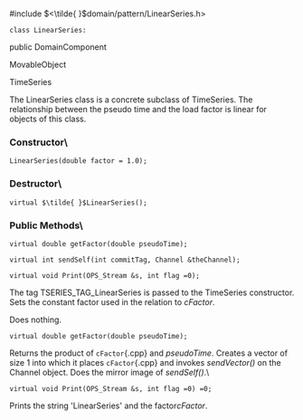 \
#include $<\tilde{ }$domain/pattern/LinearSeries.h$>$



```{.cpp}
class LinearSeries:
```
 public DomainComponent


MovableObject

TimeSeries

The LinearSeries class is a concrete subclass of TimeSeries. The
relationship between the pseudo time and the load factor is linear for
objects of this class.
### Constructor\

```{.cpp}
LinearSeries(double factor = 1.0);
```

### Destructor\

```{.cpp}
virtual $\tilde{ }$LinearSeries();
```

### Public Methods\

```{.cpp}
virtual double getFactor(double pseudoTime);
```



```{.cpp}
virtual int sendSelf(int commitTag, Channel &theChannel);
```




```{.cpp}
virtual void Print(OPS_Stream &s, int flag =0);
```



The tag TSERIES_TAG_LinearSeries is passed to the TimeSeries
constructor. Sets the constant factor used in the relation to
*cFactor*.

Does nothing.

```{.cpp}
virtual double getFactor(double pseudoTime);
```


Returns the product of `cFactor`{.cpp} and *pseudoTime*.
Creates a vector of size 1 into which it places `cFactor`{.cpp} and invokes
*sendVector()* on the Channel object.
Does the mirror image of *sendSelf()*.\

```{.cpp}
virtual void Print(OPS_Stream &s, int flag =0) =0;
```


Prints the string 'LinearSeries' and the factor*cFactor*.
